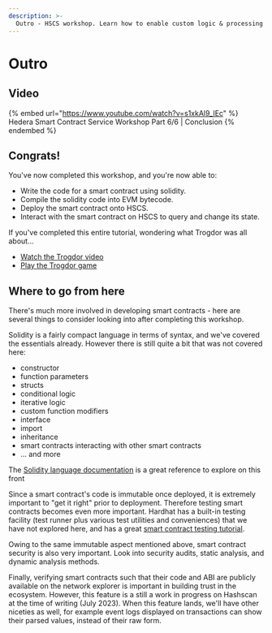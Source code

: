 ```yaml
---
description: >-
  Outro - HSCS workshop. Learn how to enable custom logic & processing on Hedera through smart contracts.
---
```


# Outro

## Video

{% embed url="https://www.youtube.com/watch?v=s1xkAl9_IEc" %}
Hedera Smart Contract Service Workshop Part 6/6 | Conclusion
{% endembed %}

## Congrats!

You've now completed this workshop, and you're now able to:

* Write the code for a smart contract using solidity.
* Compile the solidity code into EVM bytecode.
* Deploy the smart contract onto HSCS.
* Interact with the smart contract on HSCS to query and change its state.

If you've completed this entire tutorial, wondering what Trogdor was all about...

* [Watch the Trogdor video](https://youtu.be/90X5NJleYJQ?t=31)
* [Play the Trogdor game](https://old.homestarrunner.com/trogdor-canvas/)

## Where to go from here

There's much more involved in developing smart contracts - here are several things to consider looking into after completing this workshop.

Solidity is a fairly compact language in terms of syntax, and we've covered the essentials already. However there is still quite a bit that was not covered here:

* constructor
* function parameters
* structs
* conditional logic
* iterative logic
* custom function modifiers
* interface
* import
* inheritance
* smart contracts interacting with other smart contracts
* ... and more

The [Solidity language documentation](https://docs.soliditylang.org/en/v0.8.19/) is a great reference to explore on this front

Since a smart contract's code is immutable once deployed, it is extremely important to "get it right" prior to deployment. Therefore testing smart contracts becomes even more important. Hardhat has a built-in testing facility (test runner plus various test utilities and conveniences) that we have not explored here, and has a great [smart contract testing tutorial](https://hardhat.org/tutorial/testing-contracts).

Owing to the same immutable aspect mentioned above, smart contract security is also very important. Look into security audits, static analysis, and dynamic analysis methods.

Finally, verifying smart contracts such that their code and ABI are publicly available on the network explorer is important in building trust in the ecosystem. However, this feature is a still a work in progress on Hashscan at the time of writing (July 2023). When this feature lands, we'll have other niceties as well, for example event logs displayed on transactions can show their parsed values, instead of their raw form.
